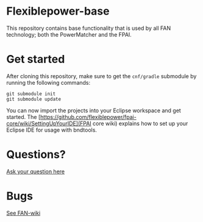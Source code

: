 # Flexiblepower-base
This repository contains base functionality that is used by all FAN technology; both the PowerMatcher and the FPAI.

# Get started
After cloning this repository, make sure to get the `cnf/gradle` submodule by running the following commands:

    git submodule init
    git submodule update

You can now import the projects into your Eclipse workspace and get started. The [https://github.com/flexiblepower/fpai-core/wiki/SettingUpYourIDE](FPAI core wiki) explains how to set up your Eclipse IDE for usage with bndtools.

# Questions?
[Ask your question here](https://github.com/flexiblepower/flexiblepower-base/issues/new?title=Question:My%20Title&body)

# Bugs
[See FAN-wiki](https://github.com/flexiblepower/FAN-wiki/wiki/Bug-tracking-process)
